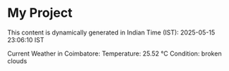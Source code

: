 # My Project

This content is dynamically generated in Indian Time (IST): 2025-05-15 23:06:10 IST


Current Weather in Coimbatore:
Temperature: 25.52 °C
Condition: broken clouds
